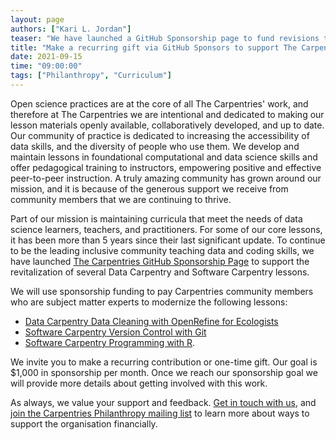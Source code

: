 ```yaml
---
layout: page
authors: ["Kari L. Jordan"]
teaser: "We have launched a GitHub Sponsorship page to fund revisions to several Carpentries lessons."
title: "Make a recurring gift via GitHub Sponsors to support The Carpentries’ curriculum"
date: 2021-09-15
time: "09:00:00"
tags: ["Philanthropy", "Curriculum"]
---
```

Open science practices are at the core of all The Carpentries' work, and therefore at The Carpentries we are intentional and dedicated to making our lesson materials openly available, collaboratively developed, and up to date. Our community of practice is dedicated to increasing the accessibility of data skills, and the diversity of people who use them. We develop and maintain lessons in foundational computational and data science skills and offer pedagogical training to instructors, empowering positive and effective peer-to-peer instruction. A truly amazing community has grown around our mission, and it is because of the generous support we receive from community members that we are continuing to thrive.

Part of our mission is maintaining curricula that meet the needs of data science learners, teachers, and practitioners. For some of our core lessons, it has been more than 5 years since their last significant update. To continue to be the leading inclusive community teaching data and coding skills, we have launched [The Carpentries GitHub Sponsorship Page](https://github.com/sponsors/carpentries) to support the revitalization of several Data Carpentry and Software Carpentry lessons.

We will use sponsorship funding to pay Carpentries community members who are subject matter experts to modernize the following lessons:
- [Data Carpentry Data Cleaning with OpenRefine for Ecologists](https://datacarpentry.org/OpenRefine-ecology-lesson/)
- [Software Carpentry Version Control with Git](http://swcarpentry.github.io/git-novice/)
- [Software Carpentry Programming with R](http://swcarpentry.github.io/r-novice-inflammation/).

We invite you to make a recurring contribution or one-time gift. Our goal is $1,000 in sponsorship per month. Once we reach our sponsorship goal we will provide more details about getting involved with this work.

As always, we value your support and feedback. [Get in touch with us](mailto:team@carpentries.org), and [join the Carpentries Philanthropy mailing list](https://carpentries.us14.list-manage.com/subscribe?u=46d7513c798c6bd41e5f58f4a&id=33f76196ac) to learn more about ways to support the organisation financially.
